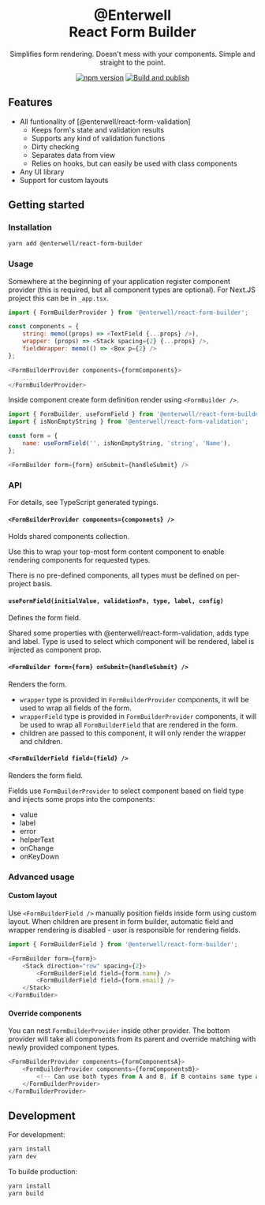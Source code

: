 <h1 align="center">
    @Enterwell</br>React Form Builder
</h1>

<p align="center">
    Simplifies form rendering. Doesn't mess with your components. Simple and straight to the point.
</p>

<div align="center">

[![npm version](https://img.shields.io/npm/v/@enterwell/react-form-builder)](https://www.npmjs.com/package/@enterwell/react-form-builder)
[![Build and publish](https://github.com/Enterwell/react-form-builder/actions/workflows/npm-publish.yml/badge.svg)](https://github.com/Enterwell/react-form-builder/actions/workflows/npm-publish.yml)

</div>

## Features

- All funtionality of [@enterwell/react-form-validation]
  - Keeps form's state and validation results
  - Supports any kind of validation functions
  - Dirty checking
  - Separates data from view
  - Relies on hooks, but can easily be used with class components
- Any UI library
- Support for custom layouts

## Getting started

### Installation

```bash
yarn add @enterwell/react-form-builder
```

### Usage

Somewhere at the beginning of your application register component provider (this is required, but all component types are optional). For Next.JS project this can be in `_app.tsx`.

```js
import { FormBuilderProvider } from '@enterwell/react-form-builder';

const components = {
    string: memo((props) => <TextField {...props} />),
    wrapper: (props) => <Stack spacing={2} {...props} />,
    fieldWrapper: memo(() => <Box p={2} />
};

<FormBuilderProvider components={formComponents}>
    ...
</FormBuilderProvider>
```

Inside component create form definition render using `<FormBuilder />`.

```js
import { FormBuilder, useFormField } from '@enterwell/react-form-builder';
import { isNonEmptyString } from '@enterwell/react-form-validation';

const form = {
    name: useFormField('', isNonEmptyString, 'string', 'Name'),
};

<FormBuilder form={form} onSubmit={handleSubmit} />
```

### API

For details, see TypeScript generated typings.

#### `<FormBuilderProvider components={components} />`

Holds shared components collection.

Use this to wrap your top-most form content component to enable rendering components for requested types.

There is no pre-defined components, all types must be defined on per-project basis.

#### `useFormField(initialValue, validationFn, type, label, config)`

Defines the form field.

Shared some properties with @enterwell/react-form-validation, adds type and label. Type is used to select which component will be rendered, label is injected as component prop.

#### `<FormBuilder form={form} onSubmit={handleSubmit} />`

Renders the form.

- `wrapper` type is provided in `FormBuilderProvider` components, it will be used to wrap all fields of the form.
- `wrapperField` type is provided in `FormBuilderProvider` components, it will be used to wrap all `FormBuilderField` that are rendered in the form.
- children are passed to this component, it will only render the wrapper and children.

#### `<FormBuilderField field={field} />`

Renders the form field.

Fields use `FormBuilderProvider` to select component based on field type and injects some props into the components:

- value
- label
- error
- helperText
- onChange
- onKeyDown

### Advanced usage

#### Custom layout

Use `<FormBuilderField />` manually position fields inside form using custom layout.
When children are present in form builder, automatic field and wrapper rendering is disabled - user is responsible for rendering fields.

```js
import { FormBuilderField } from '@enterwell/react-form-builder';

<FormBuilder form={form}>
    <Stack direction="row" spacing={2}>
        <FormBuilderField field={form.name} />
        <FormBuilderField field={form.email} />
    </Stack>
</FormBuilder>
```

#### Override components

You can nest `FormBuilderProvider` inside other provider. The bottom provider will take all components from its parent and override matching with newly provided component types.

```js
<FormBuilderProvider components={formComponentsA}>
    <FormBuilderProvider components={formComponentsB}>
        <!-- Can use both types from A and B, if B contains same type as A, B type is resolved here -->
    </FormBuilderProvider>
</FormBuilderProvider>
```

## Development

For development:

```bash
yarn install
yarn dev
```

To builde production:

```bash
yarn install
yarn build
```
